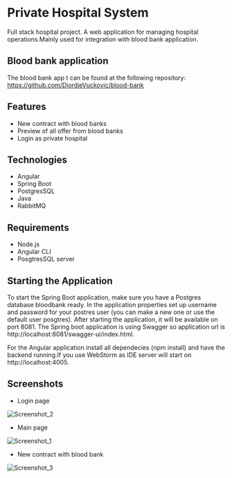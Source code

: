 # **Private Hospital System**
Full stack hospital project. A web application for managing hospital operations.Mainly used for integration with blood bank application.
## Blood bank application
The blood bank app t can be found at the following repository: https://github.com/DjordjeVuckovic/blood-bank
## Features
- New contract with blood banks
- Preview of all offer from blood banks
- Login as private hospital
## Technologies
- Angular
- Spring Boot
- PostgresSQL
- Java
- RabbitMQ
## Requirements
- Node.js
- Angular CLI
- PosgtresSQL server

## Starting the Application
To start the Spring Boot application, make sure you have a Postgres database bloodbank ready. In the application properties set up username and password for your postres user (you can make a new one or use the default user posgtres). After starting the application, it will be available on   port 8081. The Spring boot application is using Swagger so application url is http://localhost:8081/swagger-ui/index.html.

For the Angular application install all dependecies (npm install) and have the backend running.If you use WebStorm as IDE server will start on  http://localhost:4005.

## Screenshots
- Login page

![Screenshot_2](https://user-images.githubusercontent.com/93745016/215619829-ef0ff454-0195-4389-8b57-0704cce55a38.png)

- Main page

![Screenshot_1](https://user-images.githubusercontent.com/93745016/215619877-cfe5e196-078c-49f7-8ada-6c59057092e3.png)

- New contract with blood bank

![Screenshot_3](https://user-images.githubusercontent.com/93745016/215619915-7ffb52e7-f898-419a-80c0-beeed48afc78.png)

